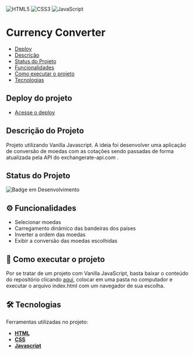 ![HTML5](https://img.shields.io/badge/html5-%23E34F26.svg?style=for-the-badge&logo=html5&logoColor=white) ![CSS3](https://img.shields.io/badge/css3-%231572B6.svg?style=for-the-badge&logo=css3&logoColor=white) ![JavaScript](https://img.shields.io/badge/javascript-%23323330.svg?style=for-the-badge&logo=javascript&logoColor=%23F7DF1E)
  

# Currency Converter

- [Deploy](#deploy-do-projeto)
- [Descrição](#descrição-do-projeto)
- [Status do Projeto](#status-do-projeto)
- [Funcionalidades](#⚙️-funcionalidades)
- [Como executar o projeto](#🚀-como-executar-o-projeto)
- [Tecnologias](#🛠-tecnologias)

  
## Deploy do projeto

- [Acesse o deploy](https://63a5044c3be54902469a8061--fascinating-choux-30fe74.netlify.app/)

## Descrição do Projeto

Projeto utilizando Vanilla Javascript. A ideia foi desenvolver uma aplicação de conversão de moedas com as cotações sendo passadas de forma atualizada pela API do exchangerate-api.com .  

## Status do Projeto

  

![Badge em Desenvolvimento](http://img.shields.io/static/v1?label=STATUS&message=FINALIZADO&color=GREEN&style=for-the-badge)
  

## ⚙️ Funcionalidades

- Selecionar moedas
- Carregamento dinâmico das bandeiras dos países
- Inverter a ordem das moedas
- Exibir a conversão das moedas escolhidas


## 🚀 Como executar o projeto

Por se tratar de um projeto com Vanilla JavaScript, basta baixar o conteúdo do repositório clicando [aqui](https://github.com/alexandremcs/currency-converter/archive/refs/heads/main.zip), colocar em uma pasta no computador e executar o arquivo index.html com um navegador de sua escolha.

  

## 🛠 Tecnologias

Ferramentas utilizadas no projeto: 

-  **[HTML](https://developer.mozilla.org/en-US/docs/Web/HTML)**
-  **[CSS](https://developer.mozilla.org/en-US/docs/Web/CSS)**
-  **[Javascript](https://developer.mozilla.org/en-US/docs/Web/JavaScript)**
